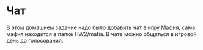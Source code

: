 # Чат

В этом домашнем задание надо было добавить чат в игру Мафия, сама мафия находится в папке HW2/mafia. В чате можно общаться в игровой день до голосования.